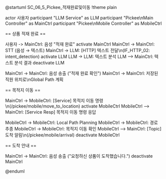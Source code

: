 @startuml SC_06_5_Pickee_적재완료및이동
!theme plain

actor 사용자
participant "LLM Service" as LLM
participant "Pickee\nMain Controller" as MainCtrl
participant "Pickee\nMobile Controller" as MobileCtrl

== 상품 적재 완료 ==

사용자 -> MainCtrl: 음성 "적재 완료"
activate MainCtrl
MainCtrl -> MainCtrl: STT (음성 → 텍스트)
MainCtrl -> LLM: [HTTP] 텍스트 전달\n(IF_HTTP_02: intent_detection)
activate LLM
LLM -> LLM: 텍스트 분석
LLM --> MainCtrl: 텍스트 분석 결과
deactivate LLM

MainCtrl -> MainCtrl: 음성 송출 ("적재 완료 확인")
MainCtrl -> MainCtrl: 저장된 직원 위치로\nGlobal Path 계획

== 목적지 이동 ==

MainCtrl -> MobileCtrl: [Service] 목적지 이동 명령\n(/pickee/mobile/move_to_location)
activate MobileCtrl
MobileCtrl --> MainCtrl: [Service Resp] 목적지 이동 명령 응답

MobileCtrl -> MobileCtrl: Local Path Planning
MobileCtrl -> MobileCtrl: 경로 추종
MobileCtrl -> MobileCtrl: 목적지 이동 확인
MobileCtrl --> MainCtrl: [Topic] 도착 알림\n(/pickee/mobile/arrival)
deactivate MobileCtrl

== 도착 안내 ==

MainCtrl -> MainCtrl: 음성 송출 ("요청하신 상품이 도착했습니다.")
deactivate MainCtrl

@enduml
